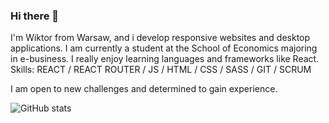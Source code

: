 ### Hi there 👋


I'm Wiktor from Warsaw, and i develop responsive websites and desktop applications. I am currently a student at the School of Economics majoring in e-business. I really enjoy learning languages and frameworks like React.
Skills:  REACT / REACT ROUTER / JS / HTML / CSS / SASS / GIT / SCRUM


I am open to new challenges and determined to gain experience. 



![GitHub stats](https://github-readme-stats.vercel.app/api?username=wiktornobis&show_icons=true)  

